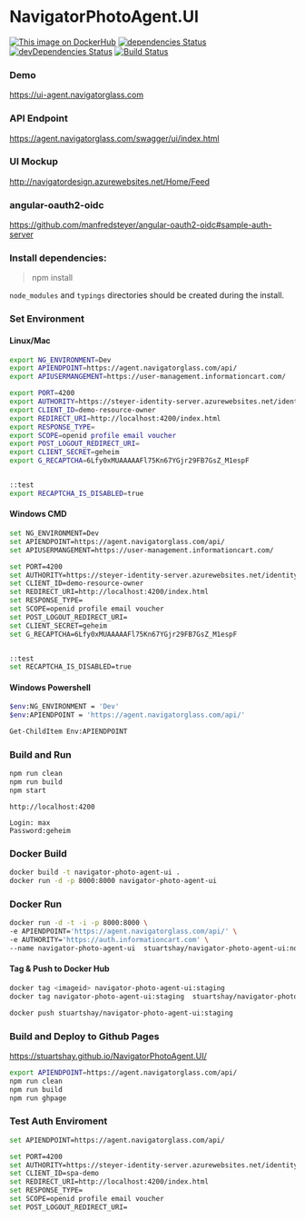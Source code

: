 # NavigatorPhotoAgent.UI

[![This image on DockerHub](https://img.shields.io/docker/pulls/stuartshay/navigator-photo-agent-ui.svg)](https://hub.docker.com/r/stuartshay/navigator-photo-agent-ui/)
[![dependencies Status](https://david-dm.org/stuartshay/NavigatorPhotoAgent.UI/status.svg)](https://david-dm.org/stuartshay/NavigatorPhotoAgent.UI)
 [![devDependencies Status](https://david-dm.org/stuartshay/NavigatorPhotoAgent.UI/dev-status.svg)](https://david-dm.org/stuartshay/NavigatorPhotoAgent.UI?type=dev) [![Build Status](https://travis-ci.org/stuartshay/NavigatorPhotoAgent.UI.svg?branch=master)](https://travis-ci.org/stuartshay/NavigatorPhotoAgent.UI)

### Demo     
https://ui-agent.navigatorglass.com     

### API Endpoint      
https://agent.navigatorglass.com/swagger/ui/index.html

### UI Mockup
http://navigatordesign.azurewebsites.net/Home/Feed

### angular-oauth2-oidc 
https://github.com/manfredsteyer/angular-oauth2-oidc#sample-auth-server


### Install dependencies:

> npm install

`node_modules` and `typings` directories should be created during the install.

### Set Environment 

#### Linux/Mac
```bash
export NG_ENVIRONMENT=Dev
export APIENDPOINT=https://agent.navigatorglass.com/api/
export APIUSERMANGEMENT=https://user-management.informationcart.com/

export PORT=4200
export AUTHORITY=https://steyer-identity-server.azurewebsites.net/identity
export CLIENT_ID=demo-resource-owner
export REDIRECT_URI=http://localhost:4200/index.html
export RESPONSE_TYPE=
export SCOPE=openid profile email voucher
export POST_LOGOUT_REDIRECT_URI=
export CLIENT_SECRET=geheim
export G_RECAPTCHA=6Lfy0xMUAAAAAFl75Kn67YGjr29FB7GsZ_M1espF


::test
export RECAPTCHA_IS_DISABLED=true

```


#### Windows CMD
```bash
set NG_ENVIRONMENT=Dev
set APIENDPOINT=https://agent.navigatorglass.com/api/
set APIUSERMANGEMENT=https://user-management.informationcart.com/

set PORT=4200
set AUTHORITY=https://steyer-identity-server.azurewebsites.net/identity
set CLIENT_ID=demo-resource-owner
set REDIRECT_URI=http://localhost:4200/index.html
set RESPONSE_TYPE=
set SCOPE=openid profile email voucher
set POST_LOGOUT_REDIRECT_URI=
set CLIENT_SECRET=geheim
set G_RECAPTCHA=6Lfy0xMUAAAAAFl75Kn67YGjr29FB7GsZ_M1espF


::test
set RECAPTCHA_IS_DISABLED=true
```

#### Windows Powershell
```bash
$env:NG_ENVIRONMENT = 'Dev'
$env:APIENDPOINT = 'https://agent.navigatorglass.com/api/'

Get-ChildItem Env:APIENDPOINT
```

### Build and Run 

```bash
npm run clean
npm run build
npm start
```

```
http://localhost:4200

Login: max
Password:geheim
```


### Docker Build

```bash
docker build -t navigator-photo-agent-ui .
docker run -d -p 8000:8000 navigator-photo-agent-ui
```

### Docker Run

```bash
docker run -d -t -i -p 8000:8000 \ 
-e APIENDPOINT='https://agent.navigatorglass.com/api/' \
-e AUTHORITY='https://auth.informationcart.com' \
--name navigator-photo-agent-ui  stuartshay/navigator-photo-agent-ui:node8-44
```


#### Tag & Push to Docker Hub
```bash
docker tag <imageid> navigator-photo-agent-ui:staging
docker tag navigator-photo-agent-ui:staging  stuartshay/navigator-photo-agent-ui:staging

docker push stuartshay/navigator-photo-agent-ui:staging
```

### Build and Deploy to Github Pages

https://stuartshay.github.io/NavigatorPhotoAgent.UI/

```bash
export APIENDPOINT=https://agent.navigatorglass.com/api/
npm run clean
npm run build
npm run ghpage
```


### Test Auth Enviroment

```bash
set APIENDPOINT=https://agent.navigatorglass.com/api/

set PORT=4200
set AUTHORITY=https://steyer-identity-server.azurewebsites.net/identity
set CLIENT_ID=spa-demo
set REDIRECT_URI=http://localhost:4200/index.html
set RESPONSE_TYPE=
set SCOPE=openid profile email voucher
set POST_LOGOUT_REDIRECT_URI=
```
